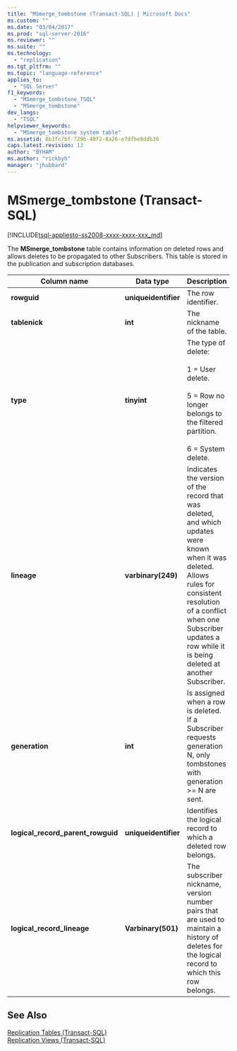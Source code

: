 ```yaml
---
title: "MSmerge_tombstone (Transact-SQL) | Microsoft Docs"
ms.custom: ""
ms.date: "03/04/2017"
ms.prod: "sql-server-2016"
ms.reviewer: ""
ms.suite: ""
ms.technology: 
  - "replication"
ms.tgt_pltfrm: ""
ms.topic: "language-reference"
applies_to: 
  - "SQL Server"
f1_keywords: 
  - "MSmerge_tombstone_TSQL"
  - "MSmerge_tombstone"
dev_langs: 
  - "TSQL"
helpviewer_keywords: 
  - "MSmerge_tombstone system table"
ms.assetid: 8b3fc7bf-729b-40f2-8a26-e7dfbe8ddb38
caps.latest.revision: 13
author: "BYHAM"
ms.author: "rickbyh"
manager: "jhubbard"
---
```

# MSmerge_tombstone (Transact-SQL)
[!INCLUDE[tsql-appliesto-ss2008-xxxx-xxxx-xxx_md](../../includes/tsql-appliesto-ss2008-xxxx-xxxx-xxx-md.md)]

  The **MSmerge_tombstone** table contains information on deleted rows and allows deletes to be propagated to other Subscribers. This table is stored in the publication and subscription databases.  
  
|Column name|Data type|Description|  
|-----------------|---------------|-----------------|  
|**rowguid**|**uniqueidentifier**|The row identifier.|  
|**tablenick**|**int**|The nickname of the table.|  
|**type**|**tinyint**|The type of delete:<br /><br /> 1 = User delete.<br /><br /> 5 = Row no longer belongs to the filtered partition.<br /><br /> 6 = System delete.|  
|**lineage**|**varbinary(249)**|Indicates the version of the record that was deleted, and which updates were known when it was deleted. Allows rules for consistent resolution of a conflict when one Subscriber updates a row while it is being deleted at another Subscriber.|  
|**generation**|**int**|Is assigned when a row is deleted. If a Subscriber requests generation N, only tombstones with generation >= N are sent.|  
|**logical_record_parent_rowguid**|**uniqueidentifier**|Identifies the logical record to which a deleted row belongs.|  
|**logical_record_lineage**|**Varbinary(501)**|The subscriber nickname, version number pairs that are used to maintain a history of deletes for the logical record to which this row belongs.|  
  
## See Also  
 [Replication Tables &#40;Transact-SQL&#41;](../../relational-databases/system-tables/replication-tables-transact-sql.md)   
 [Replication Views &#40;Transact-SQL&#41;](../../relational-databases/system-views/replication-views-transact-sql.md)  
  
  
